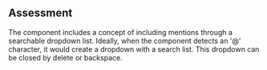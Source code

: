 ## Assessment

The component includes a concept of including mentions through a searchable dropdown list. Ideally, when the component detects an '@' character, it would create a dropdown with a search list. This dropdown can be closed by delete or backspace.


